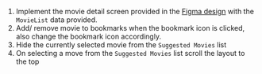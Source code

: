 1. Implement the movie detail screen provided in the [Figma design](https://www.figma.com/file/HQTXSLsB6cip2kT4hBCFCd/ComposePlayground?node-id=613-1718&t=EHiTMa2aKx6vQLXS-0) 
with the `MovieList` data provided.
2. Add/ remove movie to bookmarks when the bookmark icon is clicked, also change the bookmark icon accordingly.
3. Hide the currently selected movie from the `Suggested Movies` list
4. On selecting a move from the `Suggested Movies` list scroll the layout to the top